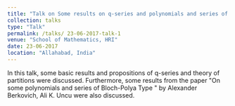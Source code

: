 ```yaml
---
title: "Talk on Some results on q-series and polynomials and series of Bloch-Polya Type"
collection: talks
type: "Talk"
permalink: /talks/ 23-06-2017-talk-1
venue: "School of Mathematics, HRI"
date: 23-06-2017
location: "Allahabad, India"
---
```


In this talk, some basic results and propositions of q-series and theory of partitions were discussed. Furthermore, some results from the paper "On some polynomials and series of Bloch-Polya Type
" by Alexander Berkovich, Ali K. Uncu were also discussed.
 
